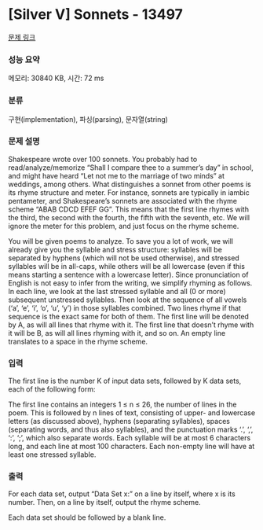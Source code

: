# [Silver V] Sonnets - 13497 

[문제 링크](https://www.acmicpc.net/problem/13497) 

### 성능 요약

메모리: 30840 KB, 시간: 72 ms

### 분류

구현(implementation), 파싱(parsing), 문자열(string)

### 문제 설명

<p>Shakespeare wrote over 100 sonnets. You probably had to read/analyze/memorize “Shall I compare thee to a summer’s day” in school, and might have heard “Let not me to the marriage of two minds” at weddings, among others. What distinguishes a sonnet from other poems is its rhyme structure and meter. For instance, sonnets are typically in iambic pentameter, and Shakespeare’s sonnets are associated with the rhyme scheme “ABAB CDCD EFEF GG”. This means that the first line rhymes with the third, the second with the fourth, the fifth with the seventh, etc. We will ignore the meter for this problem, and just focus on the rhyme scheme.</p>

<p>You will be given poems to analyze. To save you a lot of work, we will already give you the syllable and stress structure: syllables will be separated by hyphens (which will not be used otherwise), and stressed syllables will be in all-caps, while others will be all lowercase (even if this means starting a sentence with a lowercase letter). Since pronunciation of English is not easy to infer from the writing, we simplify rhyming as follows. In each line, we look at the last stressed syllable and all (0 or more) subsequent unstressed syllables. Then look at the sequence of all vowels (‘a’, ‘e’, ‘i’, ‘o’, ‘u’, ‘y’) in those syllables combined. Two lines rhyme if that sequence is the exact same for both of them. The first line will be denoted by A, as will all lines that rhyme with it. The first line that doesn’t rhyme with it will be B, as will all lines rhyming with it, and so on. An empty line translates to a space in the rhyme scheme.</p>

### 입력 

 <p>The first line is the number K of input data sets, followed by K data sets, each of the following form:</p>

<p>The first line contains an integers 1 ≤ n ≤ 26, the number of lines in the poem. This is followed by n lines of text, consisting of upper- and lowercase letters (as discussed above), hyphens (separating syllables), spaces (separating words, and thus also syllables), and the punctuation marks ‘.’, ‘,’, ‘:’, ‘;’, which also separate words. Each syllable will be at most 6 characters long, and each line at most 100 characters. Each non-empty line will have at least one stressed syllable.</p>

### 출력 

 <p>For each data set, output “Data Set x:” on a line by itself, where x is its number. Then, on a line by itself, output the rhyme scheme.</p>

<p>Each data set should be followed by a blank line.</p>

